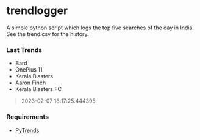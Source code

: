 # trendlogger
A simple python script which logs the top five searches of the day in India.<br>See the trend.csv for the history.<br>

<!-- Last Trends -->
### Last Trends
* Bard
* OnePlus 11
* Kerala Blasters
* Aaron Finch
* Kerala Blasters FC
> 2023-02-07 18:17:25.444395

<!-- Requirements -->
### Requirements
* [PyTrends](https://github.com/dreyco676/pytrends)
